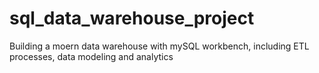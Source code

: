 # sql_data_warehouse_project
Building a moern data warehouse with mySQL workbench, including ETL processes, data modeling and analytics
